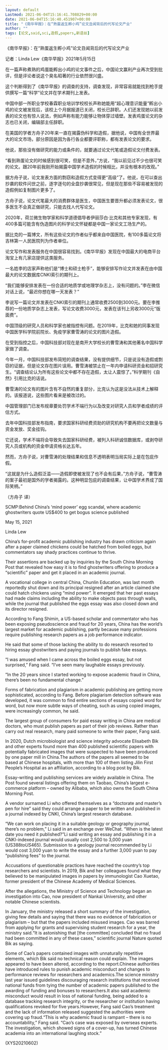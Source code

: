 ```yaml
---
layout: default
Lastmod: 2021-06-04T15:16:41.708829+00:00
date: 2021-06-04T15:16:40.451907+00:00
title: "《南华早报》：在“熟蛋返生孵小鸡”论文丑闻背后的代写论文产业"
author: ""
tags: [论文,said,sci,造假,papers,新语丝]
---
```


《南华早报》：在“熟蛋返生孵小鸡”论文丑闻背后的代写论文产业

记者：Linda Lew《南华早报》2021年5月15日

在一篇声称煮熟的鸡蛋能孵出小鸡的论文事件之后，中国论文赢利产业再次受到批评，但是评论者说这个臭名昭著的行业依然很兴盛。

这个判断得到了《南华早报》的调查的支持，调查发现，非常容易就能找到枪手提供撰写一篇“科学”论文并在学术期刊上发表。

中国中部一所职业学校春霖职业培训学校校长声称她能用“超心理意识能量”孵出小鸡的论文被发现后，该校上个月据报道已关闭，校长已辞职。人们还发现她以前发表的论文也有惊人说法，例如声称有能力能够让物体穿过墙壁。发表鸡蛋论文的杂志也已关闭，编辑部主任辞职。

在美国的学者方舟子20年来一直在揭露伪科学和造假，据他说，中国有全世界最大的论文市场，部分原因是因为各行各业都要评职称，都有发表论文的要求。

他说，那些没有做研究的能力或条件的，就要通过论文代笔或造假论文付费发表。

“看到熟蛋论文的时候感到很可笑，但是不意外，”方说，“我以前见过不少也很可笑的论文。跟20年前我刚开始揭露中国学术造假的时候相比，并没有根本的改观。”

据方舟子说，论文发表方面的剽窃和造假方式变得更“高级”了。他说，在可以查出抄袭的软件问世之前，逐字逐句的全盘抄袭很常见，但是现在那些不容易被发现的造假例如复制图片更多了。

方舟子说，论文代笔最大的消费群体是医生，中国医生要晋升都必须发表论文，很多医生不会真正做研究，只能去找人代写论文。

2020年，荷兰微生物学家和科学道德倡导者伊丽莎白·比克和其他专家发现，有400多篇可能含有伪造图片的科学论文怀疑都是中国一家论文工场生产的。

据比克的一篇博文，所有这些论文的作者似乎都来自中国医院，有100多篇论文将吉林第一人民医院列为作者单位。

论文写作和发表服务在中国很容易找到。《南华早报》发现在中国最大的电商平台淘宝上有几家店提供这类服务。

一名姓李的店家声称他们是“博士和硕士枪手”，能够安排写作论文并发表在由中国最大的论文数据库CNKI索引的期刊上。

“我们能够安排发表在一份合适的地质学或地理学杂志上，没有问题的。”李在微信对话上说，“最迟你想在哪一天发表？”

李说写一篇论文并发表在CNKI索引的期刊上通常收费2500到3000元。要在李推荐的一份地质学杂志上发表，写论文收费3000元，发表在该刊上另收3000元“版面费”。

中国顶级的研究人员和科学家也被指控有问题。在2019年，比克和她的同事发现中国医学科学院前院长、免疫学家曹雪涛的论文的图片造假。

在受到指控之后，中国科技部对现在是南开大学校长的曹雪涛和其他著名中国科学家做了调查。

今年一月，中国科技部发布简短的调查结果，没有提供细节，只是说没有造假或剽窃的证据，但是论文存在图片误用。曹雪涛被禁止在一年内申请科研资金和招研究生。“调查结论认为所有这些论文中都不存在造假，太让人震惊了。”科学期刊《自然》引用比克的话说。

曹雪涛的论文有的图片含有不自然的重复部分，比克认为这是没法从技术上解释的。该报道说，这些图片看来是被改过的。

中国管理部门已发布规章要处罚学术不端行为以及改变对研究人员和学者成绩的评估方式。

去年中国科技部发布指南，要求国家科研经费资助的研究机构不要再把论文数量与资金发放、奖金挂钩。

它还说，学术不端将会导致失去国家科研经费，被列入科研诚信数据库，或剥夺研究人员或机构的资金申请资格长达五年。

然而，方舟子说，对曹雪涛的处理结果和信息不透明表明当局实际上是在包庇作假。

“这就是为什么造假泛滥——造假即使被发现了也不会有后果，”方舟子说，“曹雪涛的案子最初是国外的学者揭露的。这种明显包庇的调查结果，让中国学术界成了国际笑柄。”

（方舟子 译）

SCMP:Behind China’s ‘mind power’ egg scandal, where academic ghostwriters quote US$400 to get bogus science published

May 15, 2021

Linda Lew

China’s for-profit academic publishing industry has drawn criticism again after a paper claimed chickens could be hatched from boiled eggs, but commentators say shady practices continue to thrive.

Their assertions are backed up by inquiries by the South China Morning Post that revealed how easy it is to find ghostwriters offering to produce a “scientific” paper and get it placed in an academic journal.

A vocational college in central China, Chunlin Education, was last month reportedly shut down and its principal resigned after an article claimed she could hatch chickens using “mind power”. It emerged that her past essays had made claims including the ability to make objects pass through walls, while the journal that published the eggs essay was also closed down and its director resigned.

According to Fang Shimin, a US-based scholar and commentator who has been exposing pseudoscience and fraud for 20 years, China has the world’s largest market for academic publishing, partly because many professions require publishing research papers as a job performance indicator.

He said that some of those lacking the ability to do research resorted to hiring essay ghostwriters and paying journals to publish fake essays.

“I was amused when I came across the boiled eggs essay, but not surprised,” Fang said. “I’ve seen many laughable essays previously.

“In the 20 years since I started working to expose academic fraud in China, there’s been no fundamental change.”

Forms of fabrication and plagiarism in academic publishing are getting more sophisticated, according to Fang. Before plagiarism detection software was developed, it was common to find entire sections of essays copied word for word, but now more subtle ways of cheating, such as using copied images, were increasingly common, he said.

The largest group of consumers for paid essay writing in China are medical doctors, who must publish papers as part of their job reviews. Rather than carry out real research, many paid someone to write their paper, Fang said.

In 2020, Dutch microbiologist and science integrity advocate Elisabeth Bik and other experts found more than 400 published scientific papers with potentially fabricated images that were suspected to have been produced by one paper mill in China.The authors of the papers all seemed to be based at Chinese hospitals, with more than 100 of them listing Jilin First People’s Hospital as an affiliation, according to a blog post by Bik.

Essay-writing and publishing services are widely available in China. The Post found several listings offering them on Taobao, China’s largest e-commerce platform – owned by Alibaba, which also owns the South China Morning Post.

A vendor surnamed Li who offered themselves as a “doctorate and master’s pen for hire” said they could arrange a paper to be written and published in a journal indexed by CNKI, China’s largest research database.

“We can work on placing it in a suitable geology or geography journal, there’s no problem,” Li said in an exchange over WeChat. “When is the latest date you need it published?”Li said writing an essay and publishing it in a CNKI-indexed journal would usually cost 2,500 to 3,000 yuan (US$388 to US$465). Submission to a geology journal recommended by Li would cost 3,000 yuan to write the essay and a further 3,000 yuan to pay “publishing fees” to the journal.

Accusations of questionable practices have reached the country’s top researchers and scientists. In 2019, Bik and her colleagues found what they believed to be manipulated images in papers by immunologist Cao Xuetao, former president of the Chinese Academy of Medical Sciences.

After the allegations, the Ministry of Science and Technology began an investigation into Cao, now president of Nankai University, and other notable Chinese scientists.

In January, the ministry released a short summary of the investigation, giving few details and saying that there was no evidence of fabrication or plagiarism – but that the papers included misused images. Cao was barred from applying for grants and supervising student research for a year, the ministry said.“It is astonishing that [the committee] concluded that no fraud had been committed in any of these cases,” scientific journal Nature quoted Bik as saying.

Some of Cao’s papers contained images with unnaturally repetitive elements, which Bik said no technical reason could explain. The images appeared to have been altered, according to the report.Chinese authorities have introduced rules to punish academic misconduct and changes to performance reviews for researchers and academics.The science ministry last year issued guidelines discouraging research institutions that received national funds from tying the number of academic papers published to the awarding of funding and bonuses to researchers.It also said academic misconduct would result in loss of national funding, being added to a database tracking research integrity, or the researcher or institution having qualifications revoked for five years.However, Fang said Cao’s treatment and the lack of information released suggested the authorities were covering up fraud.“This is why academic fraud is rampant – there is no accountability,” Fang said. “Cao’s case was exposed by overseas experts. The investigation, which showed signs of a cover-up, has turned Chinese academia into an international laughing stock.”

(XYS20210602)

